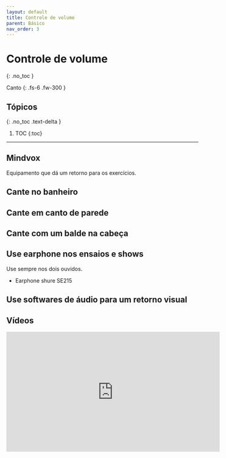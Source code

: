 ```yaml
---
layout: default
title: Controle de volume
parent: Básico
nav_order: 3
---
```


# Controle de volume
{: .no_toc }

Canto
{: .fs-6 .fw-300 }

## Tópicos
{: .no_toc .text-delta }

1. TOC
{:toc}

---

## Mindvox

Equipamento que dá um retorno para os exercícios.

## Cante no banheiro

## Cante em canto de parede

## Cante com um balde na cabeça

## Use earphone nos ensaios e shows

Use sempre nos dois ouvidos.

- Earphone shure SE215

## Use softwares de áudio para um retorno visual


## Vídeos

<div class="video-container">
<iframe width="560" height="315" src="https://www.youtube.com/embed/lD6o7_TkgsQ" title="YouTube video player" frameborder="0" allow="accelerometer; autoplay; clipboard-write; encrypted-media; gyroscope; picture-in-picture; web-share" allowfullscreen></iframe>
</div>
